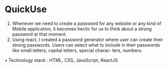 # QuickUse
1) Whenever we need to create a password for any website or any kind of Mobile application, it becomes hectic for us to think about a strong password at that moment.</br>
2) Using react, I created a password generator where user can create their strong passwords. Users can select what to include in their passwords like small letters, capital letters, special charac‑
ters, numbers.

• Technology stack : HTML, CSS, JavaScript, ReactJS
